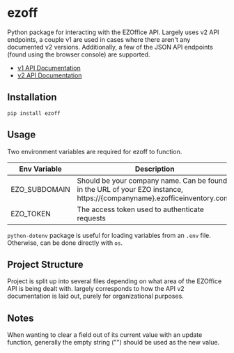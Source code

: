 # ezoff

Python package for interacting with the EZOffice API. Largely uses v2 API endpoints, a couple v1 are used in cases where there aren't any documented v2 versions. Additionally, a few of the JSON API endpoints (found using the browser console) are supported.

- [v1 API Documentation](https://ezo.io/ezofficeinventory/developers/)
- [v2 API Documentation](https://www.ezofficeinventory.com/api-docs/index.html)

## Installation

`pip install ezoff`

## Usage

Two environment variables are required for ezoff to function.

| Env Variable | Description |
| --------- | ----------- |
| EZO_SUBDOMAIN | Should be your company name. Can be found in the URL of your EZO instance, https://{companyname}.ezofficeinventory.com/ |
| EZO_TOKEN | The access token used to authenticate requests |

`python-dotenv` package is useful for loading variables from an `.env` file. Otherwise, can be done directly with `os`.

## Project Structure

Project is split up into several files depending on what area of the EZOffice API is being dealt with. largely corresponds to how the API v2 documentation is laid out, purely for organizational purposes.

## Notes

When wanting to clear a field out of its current value with an update function, generally the empty string ("") should be used as the new value.
